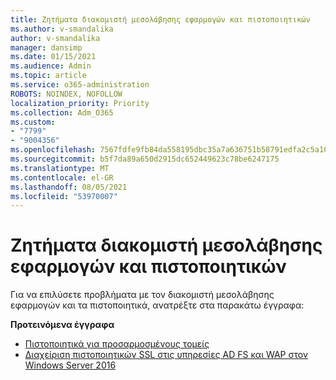 ```yaml
---
title: Ζητήματα διακομιστή μεσολάβησης εφαρμογών και πιστοποιητικών
ms.author: v-smandalika
author: v-smandalika
manager: dansimp
ms.date: 01/15/2021
ms.audience: Admin
ms.topic: article
ms.service: o365-administration
ROBOTS: NOINDEX, NOFOLLOW
localization_priority: Priority
ms.collection: Adm_O365
ms.custom:
- "7799"
- "9004356"
ms.openlocfilehash: 7567fdfe9fb84da558195dbc35a7a636751b58791edfa2c5a10b07215c58bf5c
ms.sourcegitcommit: b5f7da89a650d2915dc652449623c78be6247175
ms.translationtype: MT
ms.contentlocale: el-GR
ms.lasthandoff: 08/05/2021
ms.locfileid: "53970007"
---
```

# <a name="application-proxy-and-certificate-issues"></a>Ζητήματα διακομιστή μεσολάβησης εφαρμογών και πιστοποιητικών

Για να επιλύσετε προβλήματα με τον διακομιστή μεσολάβησης εφαρμογών και τα πιστοποιητικά, ανατρέξτε στα παρακάτω έγγραφα:

**Προτεινόμενα έγγραφα**

- [Πιστοποιητικά για προσαρμοσμένους τομείς](https://docs.microsoft.com/azure/active-directory/manage-apps/application-proxy-configure-custom-domain#certificates-for-custom-domains)
- [Διαχείριση πιστοποιητικών SSL στις υπηρεσίες AD FS και WAP στον Windows Server 2016](https://docs.microsoft.com/windows-server/identity/ad-fs/operations/manage-ssl-certificates-ad-fs-wap)


